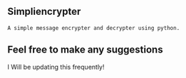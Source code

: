 ## Simpliencrypter
    A simple message encrypter and decrypter using python.
## Feel free to make any suggestions 
I Will be updating this frequently!
